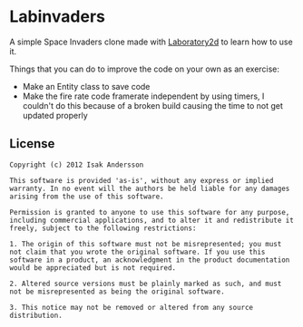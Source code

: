 Labinvaders
==========

A simple Space Invaders clone made with [Laboratory2d](http://laboratory2d.com/)
to learn how to use it.

Things that you can do to improve the code on your own as an exercise:

+ Make an Entity class to save code
+ Make the fire rate code framerate independent by using timers, I couldn't do this because of a broken build causing the time to not get updated properly

License
------

	Copyright (c) 2012 Isak Andersson

	This software is provided 'as-is', without any express or implied warranty. In no event will the authors be held liable for any damages arising from the use of this software.

	Permission is granted to anyone to use this software for any purpose, including commercial applications, and to alter it and redistribute it freely, subject to the following restrictions:

	1. The origin of this software must not be misrepresented; you must not claim that you wrote the original software. If you use this software in a product, an acknowledgment in the product documentation would be appreciated but is not required.

	2. Altered source versions must be plainly marked as such, and must not be misrepresented as being the original software.

	3. This notice may not be removed or altered from any source distribution.
